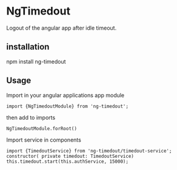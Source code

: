 # NgTimedout

Logout of the angular app after idle timeout.

## installation
npm install ng-timedout

## Usage
Import in your angular applications app module
```
import {NgTimedoutModule} from 'ng-timedout';
```
then add to imports
```
NgTimedoutModule.forRoot()
```

Import service in components
```
import {TimedoutService} from 'ng-timedout/timedout-service';
constructor( private timedout: TimedoutService)
this.timedout.start(this.authService, 15000);
```

